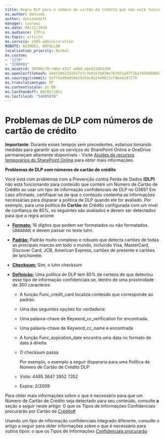 ```yaml
---
title: Regra DLP para o número de cartão de crédito que não está funcionando
ms.author: deniseb
author: denisebmsft
manager: laurawi
ms.date: 04/21/2020
ms.audience: ITPro
ms.topic: article
ms.service: o365-administration
ROBOTS: NOINDEX, NOFOLLOW
localization_priority: Normal
ms.custom:
- "1270"
- "3200001"
ms.assetid: 30496c79-c8b4-4337-a46d-abed12864209
ms.openlocfilehash: bd4f200233d5571fc7b01576038e7b3951a07716a7d5948005418d2896291ee5
ms.sourcegitcommit: b5f7da89a650d2915dc652449623c78be6247175
ms.translationtype: MT
ms.contentlocale: pt-BR
ms.lasthandoff: 08/05/2021
ms.locfileid: "54005078"
---
```

# <a name="dlp-issues-with-credit-card-numbers"></a>Problemas de DLP com números de cartão de crédito

**Importante**: Durante esses tempos sem precedentes, estamos tomando medidas para garantir que os serviços do SharePoint Online e OneDrive permaneçam altamente disponíveis - Visite [Ajustes de recursos temporários do SharePoint Online](https://aka.ms/ODSPAdjustments) para obter mais informações.

**Problemas de DLP com números de cartão de crédito**

Você está com problemas com a Prevenção contra Perda  de Dados **(DLP)** não está funcionando para conteúdo que contém um Número de Cartão de Crédito ao usar um tipo de informação confidenciais de DLP no O365? Em caso afirmado, certifique-se de que o conteúdo contenha as informações necessárias para disparar a política de DLP quando ele for avaliado. Por exemplo, para uma política de **Cartão** de Crédito configurada com um nível de confiança de 85%, os seguintes são avaliados e devem ser detectados para que a regra acione:
  
- **[Formato:](https://docs.microsoft.com/microsoft-365/compliance/sensitive-information-type-entity-definitions#format-19)** 16 dígitos que podem ser formatados ou não formatados (dddddd) e devem passar no teste luhn.

- **[Padrão:](https://docs.microsoft.com/microsoft-365/compliance/sensitive-information-type-entity-definitions#pattern-19)** Padrão muito complexo e robusto que detecta cartões de todas as principais marcas em todo o mundo, incluindo Visa, MasterCard, Discover Card, JCB, American Express, cartões de presente e cartões de lanchonete.

- **[Checksum:](https://docs.microsoft.com/microsoft-365/compliance/sensitive-information-type-entity-definitions#checksum-19)** Sim, o luhn checksum

- **[Definição:](https://docs.microsoft.com/microsoft-365/compliance/sensitive-information-type-entity-definitions#definition-19)** Uma política de DLP tem 85% de certeza de que detectou esse tipo de informação confidenciais se, dentro de uma proximidade de 300 caracteres:

  - A função Func_credit_card localiza conteúdo que corresponde ao padrão.

  - Uma das seguintes opções for verdadeira:

  - Uma palavra-chave de Keyword_cc_verification for encontrada.

  - Uma palavra-chave de Keyword_cc_name é encontrada

  - A função Func_expiration_date encontra uma data no formato de data à direita.

  - O checksum passa

    Por exemplo, o exemplo a seguir dispararia para uma Política de Número de Cartão de Crédito DLP:

  - Visto: 4485 3647 3952 7352
  
  - Expira: 2/2009

Para obter mais informações sobre o que é necessário para que um Número de Cartão de Crédito seja detectado para seu conteúdo, consulte **a** seção a seguir neste artigo: O que os Tipos de Informações Confidenciais procurarão por Cartão de [Crédito#](https://docs.microsoft.com/microsoft-365/compliance/sensitive-information-type-entity-definitions#credit-card-number)
  
Usando um tipo de informação confidenciais integrado diferente, consulte o artigo a seguir para obter informações sobre o que é necessário para outros tipos: o que os Tipos de Informações [Confidenciais procurarão](https://docs.microsoft.com/microsoft-365/compliance/sensitive-information-type-entity-definitions)
  
